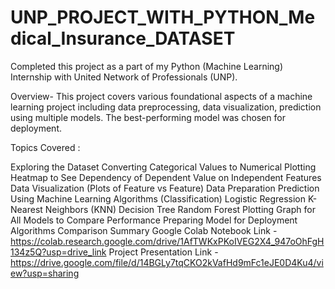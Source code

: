 # UNP_PROJECT_WITH_PYTHON_Medical_Insurance_DATASET


Completed this project as a part of my Python (Machine Learning) Internship with United Network of Professionals (UNP).

Overview- This project covers various foundational aspects of a machine learning project including data preprocessing, data visualization, prediction using multiple models. The best-performing model was chosen for deployment.

Topics Covered :

Exploring the Dataset
Converting Categorical Values to Numerical
Plotting Heatmap to See Dependency of Dependent Value on Independent Features
Data Visualization (Plots of Feature vs Feature)
Data Preparation
Prediction Using Machine Learning Algorithms (Classification)
Logistic Regression
K-Nearest Neighbors (KNN)
Decision Tree
Random Forest
Plotting Graph for All Models to Compare Performance
Preparing Model for Deployment
Algorithms Comparison
Summary
Google Colab Notebook Link - https://colab.research.google.com/drive/1AfTWKxPKoIVEG2X4_947oOhFgH134z5Q?usp=drive_link 
Project Presentation Link - https://drive.google.com/file/d/14BGLy7tqCKO2kVafHd9mFc1eJE0D4Ku4/view?usp=sharing
